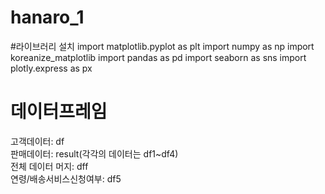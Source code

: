 # hanaro_1

#라이브러리 설치
import matplotlib.pyplot as plt 
import numpy as np 
import koreanize_matplotlib 
import pandas as pd 
import seaborn as sns 
import plotly.express as px 


# 데이터프레임

고객데이터: df </br>
판매데이터: result(각각의 데이터는 df1~df4) </br>
전체 데이터 머지: dff </br>
연령/배송서비스신청여부: df5 </br>
